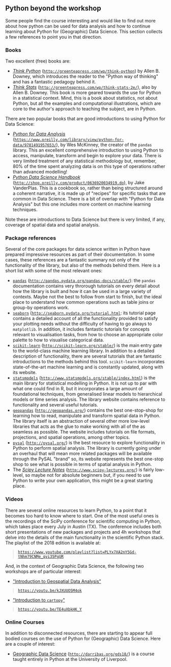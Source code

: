 ## Python beyond the workshop

Some people find the course interesting and would like to find out more about
how python can be used for data analysis and how to continue learning about
Python for (Geographic) Data Science. This section collects a few references
to point you in that direction.

### Books

Two excellent (free) books are:

- [*Think Python*](http://greenteapress.com/wp/think-python/) 
  ([`http://greenteapress.com/wp/think-python`](http://greenteapress.com/wp/think-python)) 
  by Allen B. Downey,
  which introduces the reader to the "Python way of thinking" and has a
  fantastic pedagogy behind it.
- [*Think Stats*](http://greenteapress.com/wp/think-stats-2e/) 
  ([`http://greenteapress.com/wp/think-stats-2e/`](http://greenteapress.com/wp/think-stats-2e/)), 
  also by Allen B. Downey. 
  This book is more geared towards the use for Python in a statistical
  context. Mind, this is a book about statistics, not about Python, but all
  the examples and computational illustrations, which are core to the author's
  approach to teaching the subject, are in Python.

There are two popular books that are good introductions to using Python for
Data Science:

- [*Python for Data
  Analysis*](https://www.oreilly.com/library/view/python-for-data/9781491957653/)
  ([`https://www.oreilly.com/library/view/python-for-data/9781491957653/`](https://www.oreilly.com/library/view/python-for-data/9781491957653/)),
  by Wes McKinney, the creator of the `pandas` library. This an excellent
  comprehensive introduction to using Python to access, manipulate, transform
  and begin to explore your data. There is very limited treatment of any
  statistical methodology but, remember, 80% of the time spent analyzing data
  is on this type of operations rather than advanced modelling!
- [*Python Data Science
  Handbook*](http://shop.oreilly.com/product/0636920034919.do) 
  ([`http://shop.oreilly.com/product/0636920034919.do`](http://shop.oreilly.com/product/0636920034919.do)), 
  by Jake VanderPlas. This is a cookbook so, rather than being structured
  around a coherent narrative, it is made up of "recipes" for specific tasks
  that are common in Data Science. There is a bit of overlap with "Python for
  Data Analysis" but this one includes more content on machine learning
  techniques.

Note these are introductions to Data Science but there is very limited, if
any, coverage of spatial data and spatial analysis.

### Package references

Several of the core packages for data science written in Python have
prepared impressive resources as part of their documentation. In some cases,
these references are a fantastic summary not only of the functionality of the
library, but also of the methods behind them. Here is a short list with some
of the most relevant ones:

- [`pandas`](http://pandas.pydata.org/pandas-docs/stable/) 
  ([`http://pandas.pydata.org/pandas-docs/stable/`](http://pandas.pydata.org/pandas-docs/stable/)): 
  the `pandas` documentation contains very throrough tutorials on every
  detail about how the library is built and how it can be used in a large
  variety of contexts. Maybe not the best to follow from start to finish, but
  the ideal place to understand how common operations such as table joins or
  group-by operations work.
- [`seaborn`](http://seaborn.pydata.org/tutorial.html)
  ([`http://seaborn.pydata.org/tutorial.html`](http://seaborn.pydata.org/tutorial.html): its tutorial 
  page contains a detailed account of all the functionality provided to
  satisfy your plotting needs without the difficulty of having to go always to
  `matplotlib`. In addition, it includes fantastic tutorials for concepts
  relevant to visualisation tasks, from how to choose an appropriate color
  palette to how to visualise categorical data.
- [`scikit-learn`](http://scikit-learn.org/stable/)
  ([`http://scikit-learn.org/stable/`](http://scikit-learn.org/stable/)) is the
  main entry gate to the world-class machine learning library. In addition to
  a detailed description of functionality, there are several tutorials that
  are fantastic introductions to the methods behind this tool. `scikit-learn`
  incorporates state-of-the-art machine learning and is constantly updated,
  along with its website.
- [`statsmodels`](http://www.statsmodels.org/stable/index.html)
  ([`http://www.statsmodels.org/stable/index.html`](http://www.statsmodels.org/stable/index.html))
  is the main library for statistical modelling in Python. It is not up to par
  with what one could find in R, but it incorporates a large amount of
  foundational techniques, from generalised linear models to hierarchical
  models or time series analysis. The library website contains reference to
  functionality and several useful tutorials.
- [`geopandas`](http://geopandas.org/)
  ([`http://geopandas.org/`](http://geopandas.org/)) contains the best 
  one-stop-shop for learning how to read, manipulate and transform spatial
  data in Python. The library itself is an abstraction of several other more
  low-level libraries that acts as the glue to make working with all of the as
  seamless as possible. The website includes tutorials on file formats,
  projections, and spatial operations, among other topics.
- [`pysal`](http://pysal.org/) ([`http://pysal.org/`](http://pysal.org/)) is
  the best resource to explore functionality in Python to perform spatial
  analysis. The library is currently going under an overhaul that will mean
  more related packages will be available through the PySAL "brand" so, its
  website represents the best one-stop shop to see what is possible in terms
  of spatial analysis in Python.
- The [*Scipy Lecture Notes*](http://www.scipy-lectures.org/) 
  ([`http://www.scipy-lectures.org/`](http://www.scipy-lectures.org/)) is fairly
  low-level, so maybe not for absolute beginners but, if you need to use
  Python to write your own application, this might be a great starting place.

### Videos

There are several online resources to learn Python, to a point that it becomes
too hard to know where to start. One of the most useful ones is the recordings
of the SciPy conference for scientific computing in Python, which takes place
every July in Austin (TX). The conference includes both short presentations of
new packages and projects and 4h workshops that delve into the details of the
main functionality in the scientific Python stack. The playlist of the 2018 
edition is available at:

> [`https://www.youtube.com/playlist?list=PLYx7XA2nY5Gd-tNhm79CNMe_qvi35PgUR`](https://www.youtube.com/playlist?list=PLYx7XA2nY5Gd-tNhm79CNMe_qvi35PgUR)

And, in the context of Geographic Data Science, the following two workshops
are of particular interest:

- ["Introduction to Geospatial Data Analysis"](https://youtu.be/kJXUUO5M4ok)
  
> [`https://youtu.be/kJXUUO5M4ok`](https://youtu.be/kJXUUO5M4ok)

- ["Introduction to `cartopy`"](https://youtu.be/TE4uXbkHK_Y)

> [`https://youtu.be/TE4uXbkHK_Y`](https://youtu.be/TE4uXbkHK_Y)

### Online Courses

In addition to disconnected resources, there are starting to appear full
bodied courses on the use of Python for (Geographic) Data Science. Here are a
couple of interest:

- [Geographic Data Science](http://darribas.org/gds18/)
  ([`http://darribas.org/gds18/`](http://darribas.org/gds18/)) is a course
  taught entirely in Python at the University of Liverpool.

